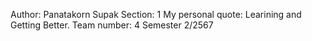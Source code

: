 Author: Panatakorn Supak
Section: 1
My personal quote: Learining and Getting Better.
Team number: 4
Semester 2/2567
